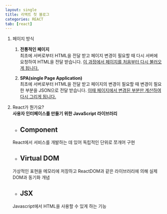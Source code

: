 ```yaml
---
layout: single
title: 리액트 첫 블로그
categories: REACT
tab: [react]
---
```


1. 페이지 방식 
   1. __전통적인 페이지__ <br>
   최초에 서버로부터 HTML을 전달 받고 페이지 변경이 필요할 때 다시 서버에 요청하여 HTML을 전달 받습니다.
   <u>이 과정에서 페이지를 처음부터 다시 불러오게 됩니다.</u>

   1. __SPA(single Page Application)__ <br>
   최초에 서버로부터 HTML을 전달 받고 페이지의 변경이 필요할 때 변경이 필요한 부분을 JSON으로 전달 받습니다.
   <u>이때 페이지에서 변경된 부분만 계산하여 다시 그리게 됩니다.</u>

1. React가 뭔가요? <br>
    __사용자 인터페이스를 만들기 위한 JavaScript 라이브러리__

    - ## Component
    React에서 서비스를 개발하는 데 있어 독립적인 단위로 쪼개어 구현

    - ## Virtual DOM
    가상적인 표현을 메모리에 저장하고 ReactDOM과 같은 라이브러리에 의해 실제 DOM과 동기화 개념

    - ## JSX
    Javascript에서 HTML을 사용할 수 있게 하는 기능
